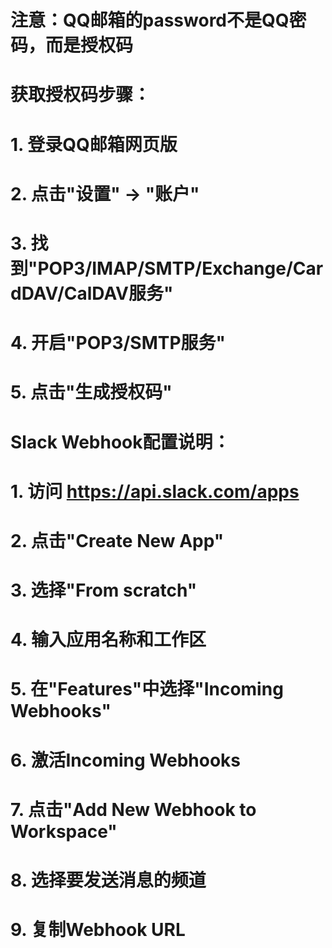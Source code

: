 # 注意：QQ邮箱的password不是QQ密码，而是授权码
# 获取授权码步骤：
# 1. 登录QQ邮箱网页版
# 2. 点击"设置" -> "账户"
# 3. 找到"POP3/IMAP/SMTP/Exchange/CardDAV/CalDAV服务"
# 4. 开启"POP3/SMTP服务"
# 5. 点击"生成授权码"

# Slack Webhook配置说明：
# 1. 访问 https://api.slack.com/apps
# 2. 点击"Create New App"
# 3. 选择"From scratch"
# 4. 输入应用名称和工作区
# 5. 在"Features"中选择"Incoming Webhooks"
# 6. 激活Incoming Webhooks
# 7. 点击"Add New Webhook to Workspace"
# 8. 选择要发送消息的频道
# 9. 复制Webhook URL
